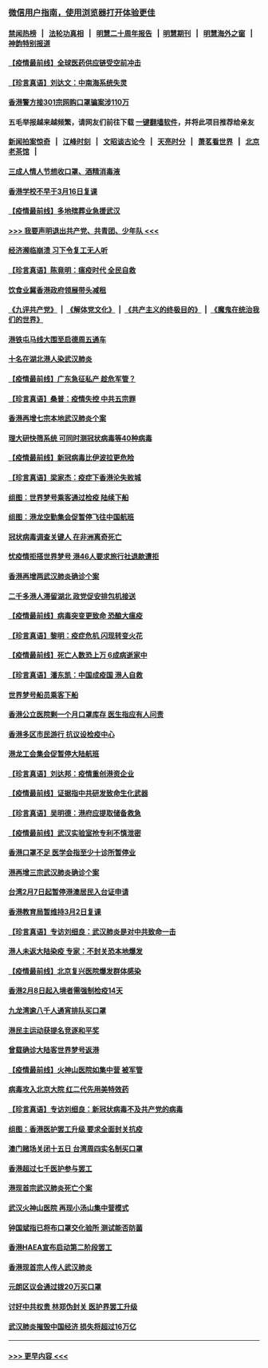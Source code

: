 ### [微信用户指南，使用浏览器打开体验更佳](https://github.com/gfw-breaker/banned-news1/blob/master/indexes/wechat-guide.md?t=0)
#### [禁闻热榜](热点新闻.md?t=0)  &nbsp;&nbsp;|&nbsp;&nbsp; [法轮功真相](https://github.com/gfw-breaker/truth/blob/master/README.md?t=0) &nbsp;&nbsp;|&nbsp;&nbsp; [明慧二十周年报告](https://github.com/gfw-breaker/mh-reports/blob/master/README.md?t=0) &nbsp;&nbsp;|&nbsp;&nbsp;[明慧期刊](https://github.com/gfw-breaker/mh-qikan) &nbsp;&nbsp;|&nbsp;&nbsp; [明慧海外之窗](https://github.com/gfw-breaker/mh-news/blob/master/README.md?t=0) &nbsp;&nbsp;|&nbsp;&nbsp; [神韵特别报道](https://github.com/gfw-breaker/mh-news/blob/master/shenyun.md?t=0)
#### [【疫情最前线】全球医药供应链受空前冲击](../pages/nsc415/n11869614.md?t=02170144) 
#### [【珍言真语】刘达文：中南海系统失灵](../pages/nsc415/n11869465.md?t=02170144) 
#### [香港警方接301宗网购口罩骗案涉110万](../pages/nsc415/n11867572.md?t=02170144) 
#### 五毛举报越来越频繁，请网友们前往下载 [一键翻墙软件](https://github.com/gfw-breaker/ssr-accounts)，并将此项目推荐给亲友
#### [新闻拍案惊奇](https://github.com/gfw-breaker/banned-news1/blob/master/pages/link4.md) &nbsp;&nbsp;|&nbsp;&nbsp; [江峰时刻](https://github.com/gfw-breaker/banned-news1/blob/master/pages/link4.md) &nbsp;&nbsp;|&nbsp;&nbsp; [文昭谈古论今](https://github.com/gfw-breaker/banned-news1/blob/master/pages/link4.md) &nbsp;&nbsp;|&nbsp;&nbsp; [天亮时分](https://github.com/gfw-breaker/banned-news1/blob/master/pages/link4.md) &nbsp;&nbsp;|&nbsp;&nbsp; [萧茗看世界](https://github.com/gfw-breaker/banned-news1/blob/master/pages/link4.md) &nbsp;&nbsp;|&nbsp;&nbsp; [北京老茶馆](https://github.com/gfw-breaker/banned-news1/blob/master/pages/link4.md) &nbsp;&nbsp;|&nbsp;&nbsp; 
#### [三成人情人节想收口罩、酒精消毒液](../pages/nsc415/n11867523.md?t=02170144) 
#### [香港学校不早于3月16日复课](../pages/nsc415/n11867498.md?t=02170144) 
#### [【疫情最前线】多地殡葬业急援武汉](../pages/nsc415/n11866914.md?t=02170144) 
#### [>>> 我要声明退出共产党、共青团、少年队 <<<](https://github.com/begood0513/goodnews/blob/master/quit/letter.md) 
#### [经济濒临崩溃 习下令复工无人听](../pages/nsc415/n11867269.md?t=02170144) 
#### [【珍言真语】陈竟明：瘟疫时代 全民自救](../pages/nsc415/n11866765.md?t=02170144) 
#### [饮食业冀香港政府领展带头减租](../pages/nsc415/n11864876.md?t=02170144) 
#### [《九评共产党》](https://github.com/begood0513/9ping.md/blob/master/README.md) &nbsp;|&nbsp; [《解体党文化》](../../../../jtdwh.md/blob/master/README.md)  &nbsp;|&nbsp; [《共产主义的终极目的》](../../../../gczydzjmd.md/blob/master/README.md) &nbsp;|&nbsp; [《魔鬼在统治我们的世界》](../../../../mgztzwmdsj.md/blob/master/README.md) 
#### [港铁屯马线大围至启德周五通车](../pages/nsc415/n11864842.md?t=02170144) 
#### [十名在湖北港人染武汉肺炎](../pages/nsc415/n11864807.md?t=02170144) 
#### [【疫情最前线】广东急征私产 趁危军管？](../pages/nsc415/n11864205.md?t=02170144) 
#### [【珍言真语】桑普：疫情失控 中共五宗罪](../pages/nsc415/n11864157.md?t=02170144) 
#### [香港再增七宗本地武汉肺炎个案](../pages/nsc415/n11862405.md?t=02170144) 
#### [理大研快筛系统 可同时测冠状病毒等40种病毒](../pages/nsc415/n11862376.md?t=02170144) 
#### [【疫情最前线】新冠病毒比伊波拉更危险](../pages/nsc415/n11862199.md?t=02170144) 
#### [【珍言真语】梁家杰：疫症下香港沦失败城](../pages/nsc415/n11861588.md?t=02170144) 
#### [组图：世界梦号乘客通过检疫 陆续下船](../pages/nsc415/n11858302.md?t=02170144) 
#### [组图：港龙空勤集会促暂停飞往中国航班](../pages/nsc415/n11858190.md?t=02170144) 
#### [冠状病毒调查关键人 在非洲离奇死亡](../pages/nsc415/n11859798.md?t=02170144) 
#### [忧疫情拒搭世界梦号 港46人要求旅行社退款遭拒](../pages/nsc415/n11859849.md?t=02170144) 
#### [香港再增两武汉肺炎确诊个案](../pages/nsc415/n11859833.md?t=02170144) 
#### [二千多港人滞留湖北 政党促安排包机接送](../pages/nsc415/n11859831.md?t=02170144) 
#### [【疫情最前线】病毒突变更致命 恐酿大瘟疫](../pages/nsc415/n11859604.md?t=02170144) 
#### [【珍言真语】黎明：疫症危机 闪现转变火花](../pages/nsc415/n11859199.md?t=02170144) 
#### [【疫情最前线】死亡人数恐上万 6成病逝家中](../pages/nsc415/n11856687.md?t=02170144) 
#### [【珍言真语】潘东凯：中国成疫国 港人自救](../pages/nsc415/n11856962.md?t=02170144) 
#### [世界梦号船员乘客下船](../pages/nsc415/n11856883.md?t=02170144) 
#### [香港公立医院剩一个月口罩库存 医生指应有人问责](../pages/nsc415/n11856875.md?t=02170144) 
#### [香港多区市民游行 抗议设检疫中心](../pages/nsc415/n11856866.md?t=02170144) 
#### [港龙工会集会促暂停大陆航班](../pages/nsc415/n11856840.md?t=02170144) 
#### [【珍言真语】刘达邦：疫情重创港资企业](../pages/nsc415/n11854274.md?t=02170144) 
#### [【疫情最前线】证据指中共研发致命生化武器](../pages/nsc415/n11853087.md?t=02170144) 
#### [【珍言真语】吴明德：港府应提取储备救急](../pages/nsc415/n11852734.md?t=02170144) 
#### [【疫情最前线】武汉实验室抢专利不慎泄密](../pages/nsc415/n11850310.md?t=02170144) 
#### [香港口罩不足 医学会指至少十诊所暂停业](../pages/nsc415/n11850301.md?t=02170144) 
#### [港再增三宗武汉肺炎确诊个案](../pages/nsc415/n11850328.md?t=02170144) 
#### [台湾2月7日起暂停港澳居民入台证申请](../pages/nsc415/n11850304.md?t=02170144) 
#### [香港教育局暂维持3月2日复课](../pages/nsc415/n11850260.md?t=02170144) 
#### [【珍言真语】专访刘细良：武汉肺炎是对中共致命一击](../pages/nsc415/n11849934.md?t=02170144) 
#### [港人未返大陆染疫 专家：不封关恐本地爆发](../pages/nsc415/n11848021.md?t=02170144) 
#### [【疫情最前线】北京复兴医院爆发群体感染](../pages/nsc415/n11847626.md?t=02170144) 
#### [香港2月8日起入境者需强制检疫14天](../pages/nsc415/n11847658.md?t=02170144) 
#### [九龙湾逾八千人通宵排队买口罩](../pages/nsc415/n11847647.md?t=02170144) 
#### [港民主运动获提名竞逐和平奖](../pages/nsc415/n11847633.md?t=02170144) 
#### [曾载确诊大陆客世界梦号返港](../pages/nsc415/n11847608.md?t=02170144) 
#### [【疫情最前线】火神山医院如集中营 被军管](../pages/nsc415/n11847524.md?t=02170144) 
#### [病毒攻入北京大院 红二代先用美特效药](../pages/nsc415/n11847427.md?t=02170144) 
#### [【珍言真语】专访刘细良：新冠状病毒不及共产党的病毒](../pages/nsc415/n11847164.md?t=02170144) 
#### [组图：香港医护罢工升级 要求全面封关抗疫](../pages/nsc415/n11844107.md?t=02170144) 
#### [澳门赌场关闭十五日 台湾周四实名制买口罩](../pages/nsc415/n11845083.md?t=02170144) 
#### [香港超过七千医护参与罢工](../pages/nsc415/n11845051.md?t=02170144) 
#### [港现首宗武汉肺炎死亡个案](../pages/nsc415/n11844998.md?t=02170144) 
#### [武汉火神山医院 再现小汤山集中营模式](../pages/nsc415/n11844763.md?t=02170144) 
#### [钟国斌指已将布口罩交化验所 测试能否防菌](../pages/nsc415/n11842783.md?t=02170144) 
#### [香港HAEA宣布启动第二阶段罢工](../pages/nsc415/n11842723.md?t=02170144) 
#### [香港现首宗人传人武汉肺炎](../pages/nsc415/n11842766.md?t=02170144) 
#### [元朗区议会通过拨20万买口罩](../pages/nsc415/n11842754.md?t=02170144) 
#### [讨好中共权贵 林郑伪封关 医护界罢工升级](../pages/nsc415/n11842359.md?t=02170144) 
#### [武汉肺炎摧毁中国经济 损失将超过16万亿](../pages/nsc415/n11839723.md?t=02170144) 

----
#### [ >>> 更早内容 <<< ](../indexes/nsc415-earlier.md)
